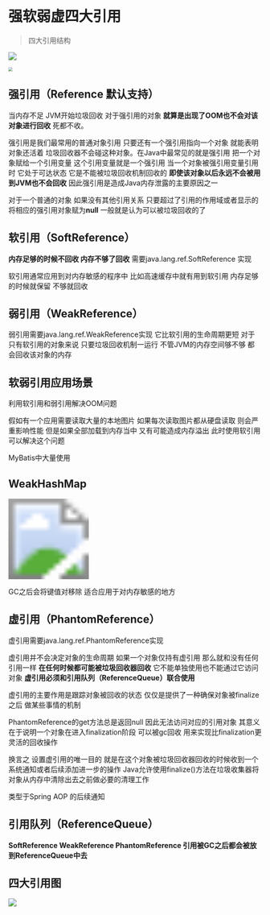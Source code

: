 # 强软弱虚四大引用

> 四大引用结构

![](http://img.tomato530.com/ReferencePic.png)

<img src="http://img.tomato530.com/Reference.png" style="zoom:50%;" />

## 强引用（Reference 默认支持）

当内存不足 JVM开始垃圾回收 对于强引用的对象 **就算是出现了OOM也不会对该对象进行回收** 死都不收。

强引用是我们最常用的普通对象引用 只要还有一个强引用指向一个对象 就能表明对象还活着 垃圾回收器不会碰这种对象。在Java中最常见的就是强引用  把一个对象赋给一个引用变量 这个引用变量就是一个强引用 当一个对象被强引用变量引用时 它处于可达状态 它是不能被垃圾回收机制回收的 **即使该对象以后永远不会被用到JVM也不会回收** 因此强引用是造成Java内存泄露的主要原因之一

对于一个普通的对象 如果没有其他引用关系 只要超过了引用的作用域或者显示的将相应的强引用对象赋为**null** 一般就是认为可以被垃圾回收的了

## 软引用（SoftReference）

**内存足够的时候不回收 内存不够了回收** 需要java.lang.ref.SoftReference<T> 实现

软引用通常应用到对内存敏感的程序中 比如高速缓存中就有用到软引用 内存足够的时候就保留 不够就回收

## 弱引用（WeakReference）

弱引用需要java.lang.ref.WeakReference<T>实现 它比软引用的生命周期更短 对于只有软引用的对象来说 只要垃圾回收机制一运行 不管JVM的内存空间够不够 都会回收该对象的内存

## 软弱引用应用场景

利用软引用和弱引用解决OOM问题

假如有一个应用需要读取大量的本地图片 如果每次读取图片都从硬盘读取 则会严重影响性能 但是如果全部加载到内存当中 又有可能造成内存溢出 此时使用软引用可以解决这个问题

MyBatis中大量使用

## WeakHashMap

<img src="http://img.tomato530.com/WeakHashMap.png" style="zoom:1000%;" />



GC之后会将键值对移除 适合应用于对内存敏感的地方

## 虚引用（PhantomReference）

虚引用需要java.lang.ref.PhantomReference<T>实现

虚引用并不会决定对象的生命周期 如果一个对象仅持有虚引用 那么就和没有任何引用一样 **在任何时候都可能被垃圾回收器回收** 它不能单独使用也不能通过它访问对象 **虚引用必须和引用队列（ReferenceQueue）联合使用**

虚引用的主要作用是跟踪对象被回收的状态 仅仅是提供了一种确保对象被finalize之后 做某些事情的机制

PhantomReference的get方法总是返回null 因此无法访问对应的引用对象 其意义在于说明一个对象在进入finalization阶段 可以被gc回收 用来实现比finalization更灵活的回收操作

换言之 设置虚引用的唯一目的 就是在这个对象被垃圾回收器回收的时候收到一个系统通知或者后续添加进一步的操作 Java允许使用finalize()方法在垃圾收集器将对象从内存中清除出去之前做必要的清理工作

类型于Spring AOP 的后续通知

## 引用队列（ReferenceQueue）

**SoftReference WeakReference PhantomReference 引用被GC之后都会被放到ReferenceQueue中去**

## 四大引用图

<img src="http://img.tomato530.com/ReferenceAndGCRoots.png" />





